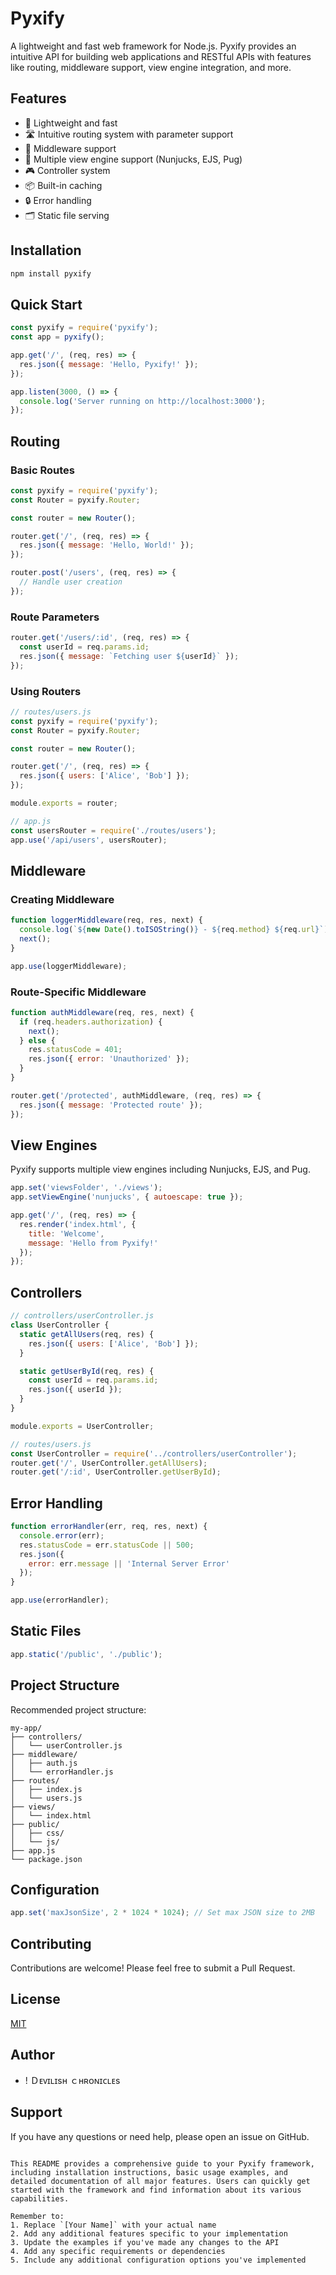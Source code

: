 # Pyxify

A lightweight and fast web framework for Node.js. Pyxify provides an intuitive API for building web applications and RESTful APIs with features like routing, middleware support, view engine integration, and more.

## Features

- 🚀 Lightweight and fast
- 🛣️ Intuitive routing system with parameter support
- 🔄 Middleware support
- 🎨 Multiple view engine support (Nunjucks, EJS, Pug)
- 🎮 Controller system
- 📦 Built-in caching
- 🔒 Error handling
- 🗂️ Static file serving

## Installation

```bash
npm install pyxify
```

## Quick Start

```javascript
const pyxify = require('pyxify');
const app = pyxify();

app.get('/', (req, res) => {
  res.json({ message: 'Hello, Pyxify!' });
});

app.listen(3000, () => {
  console.log('Server running on http://localhost:3000');
});
```

## Routing

### Basic Routes

```javascript
const pyxify = require('pyxify');
const Router = pyxify.Router;

const router = new Router();

router.get('/', (req, res) => {
  res.json({ message: 'Hello, World!' });
});

router.post('/users', (req, res) => {
  // Handle user creation
});
```

### Route Parameters

```javascript
router.get('/users/:id', (req, res) => {
  const userId = req.params.id;
  res.json({ message: `Fetching user ${userId}` });
});
```

### Using Routers

```javascript
// routes/users.js
const pyxify = require('pyxify');
const Router = pyxify.Router;

const router = new Router();

router.get('/', (req, res) => {
  res.json({ users: ['Alice', 'Bob'] });
});

module.exports = router;

// app.js
const usersRouter = require('./routes/users');
app.use('/api/users', usersRouter);
```

## Middleware

### Creating Middleware

```javascript
function loggerMiddleware(req, res, next) {
  console.log(`${new Date().toISOString()} - ${req.method} ${req.url}`);
  next();
}

app.use(loggerMiddleware);
```

### Route-Specific Middleware

```javascript
function authMiddleware(req, res, next) {
  if (req.headers.authorization) {
    next();
  } else {
    res.statusCode = 401;
    res.json({ error: 'Unauthorized' });
  }
}

router.get('/protected', authMiddleware, (req, res) => {
  res.json({ message: 'Protected route' });
});
```

## View Engines

Pyxify supports multiple view engines including Nunjucks, EJS, and Pug.

```javascript
app.set('viewsFolder', './views');
app.setViewEngine('nunjucks', { autoescape: true });

app.get('/', (req, res) => {
  res.render('index.html', {
    title: 'Welcome',
    message: 'Hello from Pyxify!'
  });
});
```

## Controllers

```javascript
// controllers/userController.js
class UserController {
  static getAllUsers(req, res) {
    res.json({ users: ['Alice', 'Bob'] });
  }

  static getUserById(req, res) {
    const userId = req.params.id;
    res.json({ userId });
  }
}

module.exports = UserController;

// routes/users.js
const UserController = require('../controllers/userController');
router.get('/', UserController.getAllUsers);
router.get('/:id', UserController.getUserById);
```

## Error Handling

```javascript
function errorHandler(err, req, res, next) {
  console.error(err);
  res.statusCode = err.statusCode || 500;
  res.json({
    error: err.message || 'Internal Server Error'
  });
}

app.use(errorHandler);
```

## Static Files

```javascript
app.static('/public', './public');
```

## Project Structure

Recommended project structure:

```plaintext
my-app/
├── controllers/
│   └── userController.js
├── middleware/
│   ├── auth.js
│   └── errorHandler.js
├── routes/
│   ├── index.js
│   └── users.js
├── views/
│   └── index.html
├── public/
│   ├── css/
│   └── js/
├── app.js
└── package.json
```

## Configuration

```javascript
app.set('maxJsonSize', 2 * 1024 * 1024); // Set max JSON size to 2MB
```

## Contributing

Contributions are welcome! Please feel free to submit a Pull Request.

## License

[MIT](LICENSE)

## Author
- ! Ｄᴇᴠɪʟɪѕʜ ｃʜʀᴏɴɪᴄʟᴇѕ

## Support

If you have any questions or need help, please open an issue on GitHub.

```plaintext

This README provides a comprehensive guide to your Pyxify framework, including installation instructions, basic usage examples, and detailed documentation of all major features. Users can quickly get started with the framework and find information about its various capabilities.

Remember to:
1. Replace `[Your Name]` with your actual name
2. Add any additional features specific to your implementation
3. Update the examples if you've made any changes to the API
4. Add any specific requirements or dependencies
5. Include any additional configuration options you've implemented
```